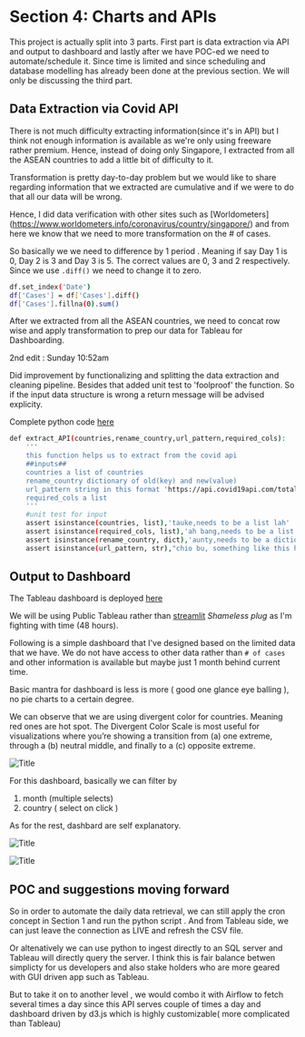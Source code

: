 # Section 4: Charts and APIs

This project is actually split into 3 parts. First part is data extraction via API and output to dashboard and lastly after we have POC-ed we need to automate/schedule it. Since time is limited and since scheduling and database modelling has already been done at the previous section. We will only be discussing the third part.
## Data Extraction via Covid API
There is not much difficulty extracting information(since it's in API) but I think not enough information is available as we're only using freeware rather premium. Hence, instead of doing only Singapore, I extracted from all the ASEAN countries to add a little bit of difficulty to it.

Transformation is pretty day-to-day problem but we would like to share regarding information that we extracted are cumulative and if we were to do that all our data will be wrong. 

Hence, I did data verification with other sites such as [Worldometers] 
(https://www.worldometers.info/coronavirus/country/singapore/)
and from here we know that we need to more transformation on the # of cases.

So basically we we need to difference by 1 period . Meaning if say
Day 1 is 0, Day 2 is 3 and Day 3 is 5.  The correct values are
0, 3 and 2 respectively. Since we use `.diff()` we need to change it to zero.

```sh
df.set_index('Date')
df['Cases'] = df['Cases'].diff()
df['Cases'].fillna(0).sum()
```

After we extracted from all the ASEAN countries, we need to concat row wise and apply transformation to prep our data for Tableau for Dashboarding.

2nd edit : Sunday 10:52am 

Did improvement by functionalizing and splitting the data extraction and cleaning pipeline. Besides that added unit test to 'foolproof' the function. 
So if the input data structure is wrong a return message will be advised explicity.

Complete python code [here](https://github.com/andrewng88/dataeng_test/blob/master/Section_4/api_extraction.ipynb)

```sh
def extract_API(countries,rename_country,url_pattern,required_cols):
    '''
    this function helps us to extract from the covid api
    ##inputs##
    countries a list of countries
    rename_country dictionary of old(key) and new(value)
    url_pattern string in this format 'https://api.covid19api.com/total/country/{}/status/confirmed'
    required_cols a list
    '''
    #unit test for input
    assert isinstance(countries, list),'tauke,needs to be a list lah'
    assert isinstance(required_cols, list),'ah bang,needs to be a list lah'
    assert isinstance(rename_country, dict),'aunty,needs to be a dictionary mai luan luan lai'
    assert isinstance(url_pattern, str),"chio bu, something like this https://api.covid19api.com/total/country/{}/status/confirmed"
```

## Output to Dashboard

The Tableau dashboard is deployed [here](https://public.tableau.com/app/profile/andrew5817/viz/Singapore_16277352255500/Dashboard#1)

We will be using Public Tableau rather than [streamlit](http://3.131.82.107:8501/) *Shameless plug* as I'm fighting with time (48 hours).

Following is a simple dashboard that I've designed based on the limited data that we have. We do not have access to other data rather than `# of cases` and other information is available but maybe just 1 month behind current time.

Basic mantra for dashboard is less is more ( good one glance eye balling ), no pie charts to a certain degree.

We can observe that we are using divergent color for countries. Meaning red ones are hot spot. The Divergent Color Scale is most useful for visualizations where you’re showing a transition from (a) one extreme, through a (b) neutral middle, and finally to a (c) opposite extreme.

![](https://i2.wp.com/css-tricks.com/wp-content/uploads/2018/12/whats-in-a-color-palette-01.png "Title")

For this dashboard, basically we can filter by 
1) month (multiple selects)
2) country ( select on click )

As for the rest, dashbard are self explanatory.

![](https://i.imgur.com/rZ74AqU.png "Title")

![](https://i.imgur.com/b5LRL6C.png "Title")

## POC and suggestions moving forward

So in order to automate the daily data retrieval, we can still apply the cron concept in Section 1 and run the python script . And from Tableau side, we can just leave the connection as LIVE and refresh the CSV file. 

Or altenatively we can use python to ingest directly to an SQL server and Tableau will directly query the server. I think this is fair balance betwen simplicty for us developers and also stake holders who are more geared with GUI driven app such as Tableau.

But to take it on to another level , we would combo it with Airflow to fetch several times a day since this API serves couple of times a day and dashboard driven by d3.js which is highly customizable( more complicated than Tableau)